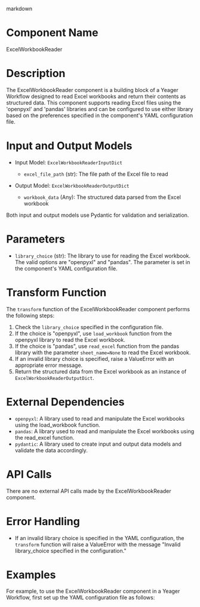 markdown
# Component Name
ExcelWorkbookReader

# Description
The ExcelWorkbookReader component is a building block of a Yeager Workflow designed to read Excel workbooks and return their contents as structured data. This component supports reading Excel files using the 'openpyxl' and 'pandas' libraries and can be configured to use either library based on the preferences specified in the component's YAML configuration file.

# Input and Output Models
- Input Model: `ExcelWorkbookReaderInputDict`
    - `excel_file_path` (str): The file path of the Excel file to read
    
- Output Model: `ExcelWorkbookReaderOutputDict`
    - `workbook_data` (Any): The structured data parsed from the Excel workbook

Both input and output models use Pydantic for validation and serialization.

# Parameters
- `library_choice` (str): The library to use for reading the Excel workbook. The valid options are "openpyxl" and "pandas". The parameter is set in the component's YAML configuration file.

# Transform Function
The `transform` function of the ExcelWorkbookReader component performs the following steps:

1. Check the `library_choice` specified in the configuration file.
2. If the choice is "openpyxl", use `load_workbook` function from the openpyxl library to read the Excel workbook.
3. If the choice is "pandas", use `read_excel` function from the pandas library with the parameter `sheet_name=None` to read the Excel workbook.
4. If an invalid library choice is specified, raise a ValueError with an appropriate error message.
5. Return the structured data from the Excel workbook as an instance of `ExcelWorkbookReaderOutputDict`.

# External Dependencies
- `openpyxl`: A library used to read and manipulate the Excel workbooks using the load_workbook function.
- `pandas`: A library used to read and manipulate the Excel workbooks using the read_excel function.
- `pydantic`: A library used to create input and output data models and validate the data accordingly.

# API Calls
There are no external API calls made by the ExcelWorkbookReader component.

# Error Handling
- If an invalid library choice is specified in the YAML configuration, the `transform` function will raise a ValueError with the message "Invalid library_choice specified in the configuration."

# Examples
For example, to use the ExcelWorkbookReader component in a Yeager Workflow, first set up the YAML configuration file as follows:

